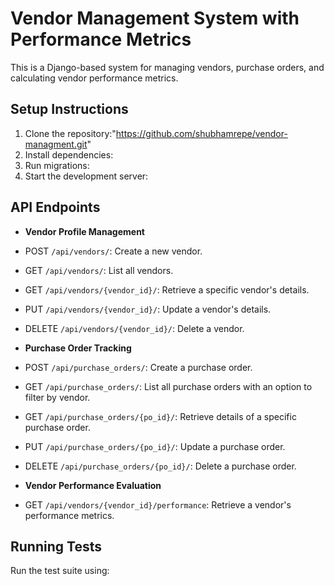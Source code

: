 # Vendor Management System with Performance Metrics

This is a Django-based system for managing vendors, purchase orders, and calculating vendor performance metrics.

## Setup Instructions

1. Clone the repository:"https://github.com/shubhamrepe/vendor-managment.git"
2. Install dependencies:
3. Run migrations:
4. Start the development server:


## API Endpoints

- **Vendor Profile Management**
- POST `/api/vendors/`: Create a new vendor.
- GET `/api/vendors/`: List all vendors.
- GET `/api/vendors/{vendor_id}/`: Retrieve a specific vendor's details.
- PUT `/api/vendors/{vendor_id}/`: Update a vendor's details.
- DELETE `/api/vendors/{vendor_id}/`: Delete a vendor.

- **Purchase Order Tracking**
- POST `/api/purchase_orders/`: Create a purchase order.
- GET `/api/purchase_orders/`: List all purchase orders with an option to filter by vendor.
- GET `/api/purchase_orders/{po_id}/`: Retrieve details of a specific purchase order.
- PUT `/api/purchase_orders/{po_id}/`: Update a purchase order.
- DELETE `/api/purchase_orders/{po_id}/`: Delete a purchase order.

- **Vendor Performance Evaluation**
- GET `/api/vendors/{vendor_id}/performance`: Retrieve a vendor's performance metrics.

## Running Tests

Run the test suite using:
